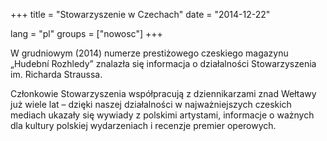 +++
title = "Stowarzyszenie w Czechach"
date = "2014-12-22"

lang = "pl"
groups = ["nowosc"]
+++

W grudniowym (2014) numerze prestiżowego czeskiego magazynu „Hudební Rozhledy” znalazła się informacja o działalności Stowarzyszenia im. Richarda Straussa.

Członkowie Stowarzyszenia współpracują z dziennikarzami znad Wełtawy już wiele lat – dzięki naszej działalności w najważniejszych czeskich mediach ukazały się wywiady z polskimi artystami, informacje o ważnych dla kultury polskiej wydarzeniach i recenzje premier operowych.
